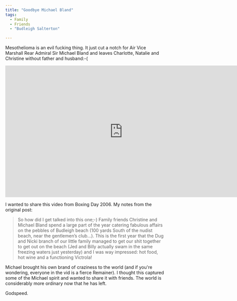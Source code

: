 ```yaml
---
title: "Goodbye Michael Bland"
tags:
  - Family
  - Friends
  - "Budleigh Salterton"

---
```

Mesothelioma is an evil fucking thing. It just cut a notch for Air Vice Marshall Rear Admiral Sir Michael Bland and leaves Charlotte, Natalie and Christine without father and husband:-(

<iframe width="740" height="415" src="https://www.youtube.com/embed/tIpL17QW_ZI?rel=0" frameborder="0" allow="autoplay; encrypted-media" allowfullscreen></iframe>

I wanted to share this video from Boxing Day 2006. My notes from the original post:

> So how did I get talked into this one;-) Family friends Christine and Michael Bland 
> spend a large part of the year catering fabulous affairs on the pebbles of Budleigh beach 
> (100 yards South of the nudist beach, near the gentlemen’s club…). 
> This is the first year that the Dug and Nicki branch of our little family managed 
> to get our shit together to get out on the beach (Jed and Billy actually swam 
> in the same freezing waters just yesterday) and I was way impressed: 
> hot food, hot wine and a functioning Victrola!

Michael brought his own brand of craziness to the world (and if you're wondering, everyone in the vid is a fierce Remainer). I thought this captured some of the Michael spirit and wanted to share it with friends. The world is considerably more ordinary now that he has left.

Godspeed.


